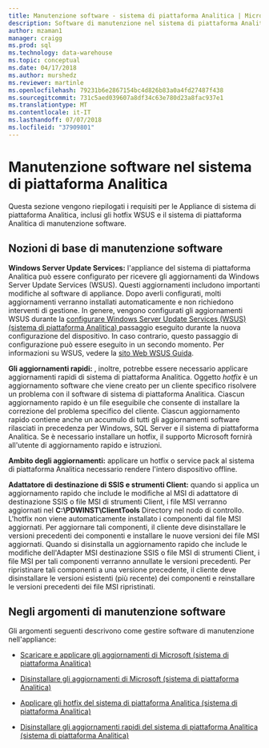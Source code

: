 ```yaml
---
title: Manutenzione software - sistema di piattaforma Analitica | Microsoft Docs
description: Software di manutenzione nel sistema di piattaforma Analitica (AP).
author: mzaman1
manager: craigg
ms.prod: sql
ms.technology: data-warehouse
ms.topic: conceptual
ms.date: 04/17/2018
ms.author: murshedz
ms.reviewer: martinle
ms.openlocfilehash: 79231b6e2867154bc4d826b83a0a4fd27487f438
ms.sourcegitcommit: 731c5aed039607a8df34c63e780d23a8fac937e1
ms.translationtype: MT
ms.contentlocale: it-IT
ms.lasthandoff: 07/07/2018
ms.locfileid: "37909801"
---
```

# <a name="software-servicing-in-analytics-platform-system"></a>Manutenzione software nel sistema di piattaforma Analitica
Questa sezione vengono riepilogati i requisiti per le Appliance di sistema di piattaforma Analitica, inclusi gli hotfix WSUS e il sistema di piattaforma Analitica di manutenzione software.  
  
## <a name="Basics"></a>Nozioni di base di manutenzione software  
**Windows Server Update Services:** l'appliance del sistema di piattaforma Analitica può essere configurato per ricevere gli aggiornamenti da Windows Server Update Services (WSUS). Questi aggiornamenti includono importanti modifiche al software di appliance. Dopo averli configurati, molti aggiornamenti verranno installati automaticamente e non richiedono interventi di gestione. In genere, vengono configurati gli aggiornamenti WSUS durante la [configurare Windows Server Update Services &#40;WSUS&#41; &#40;sistema di piattaforma Analitica&#41; ](configure-windows-server-update-services-wsus.md) passaggio eseguito durante la nuova configurazione del dispositivo. In caso contrario, questo passaggio di configurazione può essere eseguito in un secondo momento. Per informazioni su WSUS, vedere la [sito Web WSUS Guida](http://go.microsoft.com/fwlink/?LinkId=202417).  
  
**Gli aggiornamenti rapidi:** , inoltre, potrebbe essere necessario applicare aggiornamenti rapidi di sistema di piattaforma Analitica. Oggetto *hotfix* è un aggiornamento software che viene creato per un cliente specifico risolvere un problema con il software di sistema di piattaforma Analitica. Ciascun aggiornamento rapido è un file eseguibile che consente di installare la correzione del problema specifico del cliente. Ciascun aggiornamento rapido contiene anche un accumulo di tutti gli aggiornamenti software rilasciati in precedenza per Windows, SQL Server e il sistema di piattaforma Analitica. Se è necessario installare un hotfix, il supporto Microsoft fornirà all'utente di aggiornamento rapido e istruzioni.  
  
**Ambito degli aggiornamenti:** applicare un hotfix o service pack al sistema di piattaforma Analitica necessario rendere l'intero dispositivo offline.  
  
**Adattatore di destinazione di SSIS e strumenti Client:** quando si applica un aggiornamento rapido che include le modifiche al MSI di adattatore di destinazione SSIS o file MSI di strumenti Client, i file MSI verranno aggiornati nel **C:\PDWINST\ClientTools** Directory nel nodo di controllo. L'hotfix non viene automaticamente installato i componenti dal file MSI aggiornati. Per aggiornare tali componenti, il cliente deve disinstallare le versioni precedenti dei componenti e installare le nuove versioni dei file MSI aggiornati. Quando si disinstalla un aggiornamento rapido che include le modifiche dell'Adapter MSI destinazione SSIS o file MSI di strumenti Client, i file MSI per tali componenti verranno annullate le versioni precedenti. Per ripristinare tali componenti a una versione precedente, il cliente deve disinstallare le versioni esistenti (più recente) dei componenti e reinstallare le versioni precedenti dei file MSI ripristinati.  
  
## <a name="software-servicing-topics"></a>Negli argomenti di manutenzione software  
Gli argomenti seguenti descrivono come gestire software di manutenzione nell'appliance:  
  
-   [Scaricare e applicare gli aggiornamenti di Microsoft &#40;sistema di piattaforma Analitica&#41;](download-and-apply-microsoft-updates.md)  
  
-   [Disinstallare gli aggiornamenti di Microsoft &#40;sistema di piattaforma Analitica&#41;](uninstall-microsoft-updates.md)  
  
-   [Applicare gli hotfix del sistema di piattaforma Analitica &#40;sistema di piattaforma Analitica&#41;](apply-analytics-platform-system-hotfixes.md)  
  
-   [Disinstallare gli aggiornamenti rapidi del sistema di piattaforma Analitica &#40;sistema di piattaforma Analitica&#41;](uninstall-analytics-platform-system-hotfixes.md)  
  
<!-- MISSING LINKS ## See Also  
[Common Metadata Query Examples &#40;SQL Server PDW&#41;](../sqlpdw/common-metadata-query-examples-sql-server-pdw.md)  -->  
  
